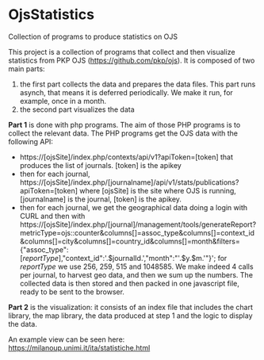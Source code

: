 # OjsStatistics
Collection of programs to produce statistics on OJS

This project is a collection of programs that collect and then visualize statistics from PKP OJS (https://github.com/pkp/ojs).
It is composed of two main parts: 
1) the first part collects the data and prepares the data files. This part runs asynch, that means it is deferred periodically. We make it run, for example, once in a month.
2) the second part visualizes the data

**Part 1** is done with php programs. The aim of those PHP programs is to collect the relevant data. 
The PHP programs get the OJS data with the following API:
* https://[ojsSite]/index.php/contexts/api/v1?apiToken=[token] that produces the list of journals. [token] is the apikey
* then for each journal, https://[ojsSite]/index.php/[journalname]/api/v1/stats/publications?apiToken=[token] where [ojsSite] is the site where OJS is running, [journalname] is the journal, [token] is the apikey.
* then for each journal, we get the geographical data doing a login with CURL and then with https://[ojsSite]/index.php/[journal]/management/tools/generateReport?metricType=ojs::counter&columns[]=assoc_type&columns[]=context_id&columns[]=city&columns[]=country_id&columns[]=month&filters={"assoc_type":[*reportType*],"context_id":'.$journalId.',"month":"'.$y.$m.'"}';  for *reportType* we use 256, 259, 515 and 1048585. We make indeed 4 calls per journal, to harvest geo data,  and then we sum up the numbers.
The collected data is then stored and then packed in one javascript file, ready to be sent to the browser. 

**Part 2** is the visualization: it consists of an index file that includes the chart library, the map library, the data produced at step 1 and the logic to display the data. 

An example view can be seen here: https://milanoup.unimi.it/ita/statistiche.html
